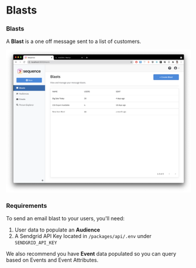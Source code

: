 # Blasts

### Blasts

A **Blast** is a one off message sent to a list of customers. 

![Blasts List](../.gitbook/assets/image%20%2816%29.png)

### Requirements

To send an email blast to your users, you'll need:

1. User data to populate an **Audience**
2. A Sendgrid API Key located in `/packages/api/.env` under `SENDGRID_API_KEY`

We also recommend you have **Event** data populated so you can query based on Events and Event Attributes.

